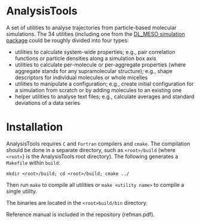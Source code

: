 # AnalysisTools

A set of utilities to analyse trajectories from particle-based molecular
simulations. The 34 utilities (including one from the [DL_MESO simulation
package](https://www.scd.stfc.ac.uk/Pages/DL_MESO.aspx) could be roughly
divided into four types:

* utilities to calculate system-wide properties; e.g., pair
  correlation functions or particle densities along a simulation box axis
* utilities to calculate per-molecule or per-aggregate properties
  (where aggregate stands for any supramolecular structure); e.g., shape
  descriptors for individual molecules or whole micelles
* utilities to manipulate a configuration; e.g., create initial
  configuration for a simulation from scratch or by adding molecules to
  an existing one
* helper utilities to analyse text files; e.g., calculate averages
  and standard deviations of a data series

Installation
============

AnalysisTools requires `C` and `Fortran` compilers and `cmake`.  The
compilation should be done in a separate directory, such as `<root>/build`
(where `<root>`} is the AnalysisTools root directory). The following
generates a `Makefile` within `build`:

`mkdir <root>/build; cd <root>/build; cmake ../`

Then run `make` to compile all utilities or `make <utility name>` to
compile a single utility.

The binaries are located in the `<root>build/bin` directory.

Reference manual is included in the repository (refman.pdf).
